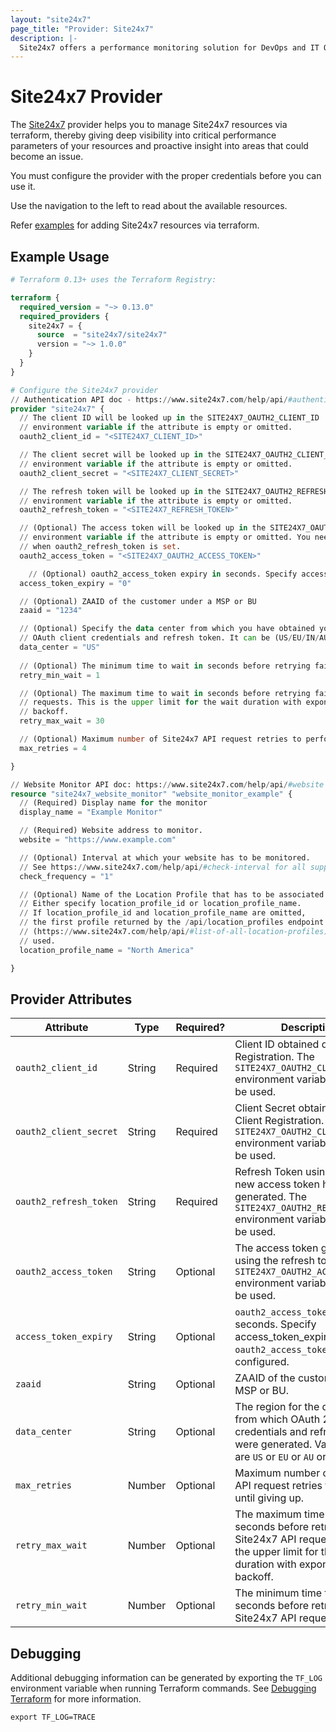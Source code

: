 ```yaml
---
layout: "site24x7"
page_title: "Provider: Site24x7"
description: |-
  Site24x7 offers a performance monitoring solution for DevOps and IT Operations enabling developers and network engineers to diagnose and fix application/network problems in real time.
---
```


# Site24x7 Provider

The [Site24x7](https://www.site24x7.com/) provider helps you to manage Site24x7 resources via terraform, thereby giving deep visibility into critical performance parameters of your resources and proactive insight into areas that could become an issue.

You must configure the provider with the proper credentials before you can use it. 

Use the navigation to the left to read about the available resources.

Refer [examples](https://github.com/site24x7/terraform-provider-site24x7/tree/main/examples) for adding Site24x7 resources via terraform.

## Example Usage

```terraform
# Terraform 0.13+ uses the Terraform Registry:

terraform {
  required_version = "~> 0.13.0"
  required_providers {
    site24x7 = {
      source  = "site24x7/site24x7"
      version = "~> 1.0.0"
    }
  }
}

# Configure the Site24x7 provider
// Authentication API doc - https://www.site24x7.com/help/api/#authentication
provider "site24x7" {
  // The client ID will be looked up in the SITE24X7_OAUTH2_CLIENT_ID
  // environment variable if the attribute is empty or omitted.
  oauth2_client_id = "<SITE24X7_CLIENT_ID>"

  // The client secret will be looked up in the SITE24X7_OAUTH2_CLIENT_SECRET
  // environment variable if the attribute is empty or omitted.
  oauth2_client_secret = "<SITE24X7_CLIENT_SECRET>"

  // The refresh token will be looked up in the SITE24X7_OAUTH2_REFRESH_TOKEN
  // environment variable if the attribute is empty or omitted.
  oauth2_refresh_token = "<SITE24X7_REFRESH_TOKEN>"

  // (Optional) The access token will be looked up in the SITE24X7_OAUTH2_ACCESS_TOKEN
  // environment variable if the attribute is empty or omitted. You need not configure oauth2_access_token
  // when oauth2_refresh_token is set.
  oauth2_access_token = "<SITE24X7_OAUTH2_ACCESS_TOKEN>"

	// (Optional) oauth2_access_token expiry in seconds. Specify access_token_expiry when oauth2_access_token is configured.
  access_token_expiry = "0"

  // (Optional) ZAAID of the customer under a MSP or BU
  zaaid = "1234"

  // (Optional) Specify the data center from which you have obtained your
  // OAuth client credentials and refresh token. It can be (US/EU/IN/AU/CN).
  data_center = "US"
  
  // (Optional) The minimum time to wait in seconds before retrying failed Site24x7 API requests.
  retry_min_wait = 1

  // (Optional) The maximum time to wait in seconds before retrying failed Site24x7 API
  // requests. This is the upper limit for the wait duration with exponential
  // backoff.
  retry_max_wait = 30

  // (Optional) Maximum number of Site24x7 API request retries to perform until giving up.
  max_retries = 4

}

// Website Monitor API doc: https://www.site24x7.com/help/api/#website
resource "site24x7_website_monitor" "website_monitor_example" {
  // (Required) Display name for the monitor
  display_name = "Example Monitor"

  // (Required) Website address to monitor.
  website = "https://www.example.com"

  // (Optional) Interval at which your website has to be monitored.
  // See https://www.site24x7.com/help/api/#check-interval for all supported values.
  check_frequency = "1"

  // (Optional) Name of the Location Profile that has to be associated with the monitor. 
  // Either specify location_profile_id or location_profile_name.
  // If location_profile_id and location_profile_name are omitted,
  // the first profile returned by the /api/location_profiles endpoint
  // (https://www.site24x7.com/help/api/#list-of-all-location-profiles) will be
  // used.
  location_profile_name = "North America"

}

```


## Provider Attributes

| Attribute              | Type    | Required? | Description                                                                                                                                                                 |
| ---------------------- | ------- | --------- | --------------------------------------------------------------------------------------------------------------------------------------------------------------------------- |
| `oauth2_client_id`     | String  | Required  | Client ID obtained during Client Registration. The `SITE24X7_OAUTH2_CLIENT_ID` environment variable can also be used.                                                       |
| `oauth2_client_secret` | String  | Required  | Client Secret obtained during Client Registration. The `SITE24X7_OAUTH2_CLIENT_SECRET` environment variable can also be used.                                               |
| `oauth2_refresh_token` | String  | Required  | Refresh Token using which a new access token has to be generated. The `SITE24X7_OAUTH2_REFRESH_TOKEN` environment variable can also be used.                                |
| `oauth2_access_token`  | String  | Optional  | The access token generated using the refresh token. The `SITE24X7_OAUTH2_ACCESS_TOKEN` environment variable can also be used.                                               |
| `access_token_expiry`  | String  | Optional  | `oauth2_access_token` expiry in seconds. Specify access_token_expiry when `oauth2_access_token` is configured.                                                                  |
| `zaaid`                | String  | Optional  | ZAAID of the customer under a MSP or BU.                                                                                                                                    |
| `data_center`          | String  | Optional  | The region for the data center from which OAuth 2.0 client credentials and refresh token were generated. Valid values are `US` or `EU` or `AU` or `IN` or `CN`.             |
| `max_retries`          | Number  | Optional  | Maximum number of Site24x7 API request retries to perform until giving up.                                                                                                  |
| `retry_max_wait`       | Number  | Optional  | The maximum time to wait in seconds before retrying failed Site24x7 API requests. This is the upper limit for the wait duration with exponential backoff.                   |
| `retry_min_wait`       | Number  | Optional  | The minimum time to wait in seconds before retrying failed Site24x7 API requests.                                                                                           |


## Debugging

Additional debugging information can be generated by exporting the `TF_LOG` environment variable when running Terraform commands. See [Debugging Terraform](https://www.terraform.io/docs/internals/debugging.html) for more information. 

```shell
export TF_LOG=TRACE
```